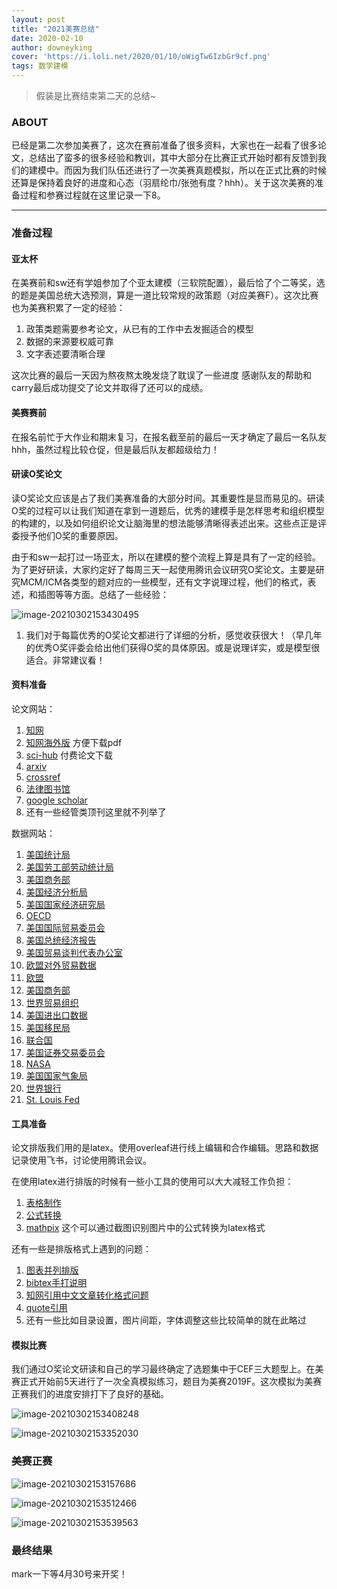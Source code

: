 ```yaml
---
layout: post
title: "2021美赛总结"
date: 2020-02-10
author: downeyking
cover: 'https://i.loli.net/2020/01/10/oWigTw6IzbGr9cf.png'
tags: 数学建模
---
```


> 假装是比赛结束第二天的总结~


### ABOUT

已经是第二次参加美赛了，这次在赛前准备了很多资料，大家也在一起看了很多论文，总结出了蛮多的很多经验和教训，其中大部分在比赛正式开始时都有反馈到我们的建模中。而因为我们队伍还进行了一次美赛真题模拟，所以在正式比赛的时候还算是保持着良好的进度和心态（羽扇纶巾/张弛有度？hhh）。关于这次美赛的准备过程和参赛过程就在这里记录一下8。

------



### 准备过程

#### 亚太杯

在美赛前和sw还有学姐参加了个亚太建模（三软院配置），最后恰了个二等奖，选的题是美国总统大选预测，算是一道比较常规的政策题（对应美赛F）。这次比赛也为美赛积累了一定的经验：

1. 政策类题需要参考论文，从已有的工作中去发掘适合的模型
2. 数据的来源要权威可靠
3. 文字表述要清晰合理

这次比赛的最后一天因为熬夜熬太晚发烧了耽误了一些进度 感谢队友的帮助和carry最后成功提交了论文并取得了还可以的成绩。

#### 美赛赛前

在报名前忙于大作业和期末复习，在报名截至前的最后一天才确定了最后一名队友hhh，虽然过程比较仓促，但是最后队友都超级给力！

#### 研读O奖论文

读O奖论文应该是占了我们美赛准备的大部分时间。其重要性是显而易见的。研读O奖的过程可以让我们知道在拿到一道题后，优秀的建模手是怎样思考和组织模型的构建的，以及如何组织论文让脑海里的想法能够清晰得表述出来。这些点正是评委授予他们O奖的重要原因。

由于和sw一起打过一场亚太，所以在建模的整个流程上算是具有了一定的经验。为了更好研读，大家约定好了每周三天一起使用腾讯会议研究O奖论文。主要是研究MCM/ICM各类型的题对应的一些模型，还有文字说理过程，他们的格式，表述，和插图等等方面。总结了一些经验：

![image-20210302153430495](C:%5CUsers%5C74116%5CAppData%5CRoaming%5CTypora%5Ctypora-user-images%5Cimage-20210302153430495.png)

1. 我们对于每篇优秀的O奖论文都进行了详细的分析，感觉收获很大！（早几年的优秀O奖评委会给出他们获得O奖的具体原因。或是说理详实，或是模型很适合。非常建议看！

#### 资料准备

论文网站：

1. [知网](https://www.cnki.net/)
2. [知网海外版](https://oversea.cnki.net/index/) 方便下载pdf
3. [sci-hub](https://www.sci-hub.ren/)  付费论文下载
4. [arxiv](https://arxiv.org/)
5. [crossref](https://search.crossref.org/?q=&from_ui=yes)
6. [法律图书馆](http://www.law-lib.com/)
7. [google scholar](https://scholar.google.com/)
8. 还有一些经管类顶刊这里就不列举了

数据网站：

1. [美国统计局](http://www.census.gov/)
2. [美国劳工部劳动统计局](http://www.bls.gov/)
3. [美国商务部](http://www.stat-usa.gov/)
4. [美国经济分析局](http://www.bea.gov/)
5. [美国国家经济研究局](http://www.nber.org/)
6. [OECD](http://hermia.sourceoecd.org/vl=11336507/cl=72/nw=1/rpsv/factbook/)
7. [美国国际贸易委员会](http://www.usitc.gov/)
8. [美国总统经济报告](http://a257.g.akamaitech.net/7/257/2422/17feb20051700/www.gpoaccess.gov/eop/download.html)
9. [美国贸易谈判代表办公室](http://www.ustr.gov/Document_Library/Reports_Publications/2005/2005_NTE_Report/Section_Index.html)
10. [欧盟对外贸易数据](http://www.eu.int/comm/trade/issues/bilateral/data.htm)
11. [欧盟](http://europa.eu.int/comm/trade/issues/bilateral/countries/usa/index_en.htm)
12. [美国商务部](http://www.doc.gov/)
13. [世界贸易组织](http://www.wto.org/)
14. [美国进出口数据](http://tse.export.gov/ITAHome.aspx?UniqueURL=totktu55uoytvlzhfmzfft45-2005-5-29-21-28-55)
15. [美国移民局](http://www.uscis.gov/portal/site/uscis)
16. [联合国](http://www.un.org/)
17. [美国证券交易委员会](https://www.sec.gov/)
18. [NASA](http://www.nasa.gov/)
19. [美国国家气象局](https://www.weather.gov/)
20. [世界银行](https://data.worldbank.org/)
21. [St. Louis Fed](http://www.stlouisfed.org/)

#### 工具准备

论文排版我们用的是latex。使用overleaf进行线上编辑和合作编辑。思路和数据记录使用飞书，讨论使用腾讯会议。

在使用latex进行排版的时候有一些小工具的使用可以大大减轻工作负担：

1. [表格制作](https://www.tablesgenerator.com/)
2. [公式转换](https://latex.codecogs.com/eqneditor/editor.php)
3. [mathpix](https://mathpix.com/ocr/)  这个可以通过截图识别图片中的公式转换为latex格式

还有一些是排版格式上遇到的问题：

1. [图表并列排版](https://www.latex4technics.com/?note=zzvqcq)
2. [bibtex手打说明](https://blog.csdn.net/kmsj0x00/article/details/85318057)
3. [知网引用中文文章转化格式问题](https://japzi.github.io/enw-to-bib/)
4. [quote引用](https://tex.stackexchange.com/questions/53377/inspirational-quote-at-start-of-chapter)
5. 还有一些比如目录设置，图片间距，字体调整这些比较简单的就在此略过

#### 模拟比赛

我们通过O奖论文研读和自己的学习最终确定了选题集中于CEF三大题型上。在美赛正式开始前5天进行了一次全真模拟练习，题目为美赛2019F。这次模拟为美赛正赛我们的进度安排打下了良好的基础。

![image-20210302153408248](C:%5CUsers%5C74116%5CAppData%5CRoaming%5CTypora%5Ctypora-user-images%5Cimage-20210302153408248.png)

![image-20210302153352030](C:%5CUsers%5C74116%5CAppData%5CRoaming%5CTypora%5Ctypora-user-images%5Cimage-20210302153352030.png)

### 美赛正赛

![image-20210302153157686](C:%5CUsers%5C74116%5CAppData%5CRoaming%5CTypora%5Ctypora-user-images%5Cimage-20210302153157686.png)

![image-20210302153512466](C:%5CUsers%5C74116%5CAppData%5CRoaming%5CTypora%5Ctypora-user-images%5Cimage-20210302153512466.png)

![image-20210302153539563](C:%5CUsers%5C74116%5CAppData%5CRoaming%5CTypora%5Ctypora-user-images%5Cimage-20210302153539563.png)

### 最终结果

mark一下等4月30号来开奖！